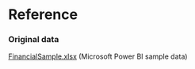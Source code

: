 # Reference

### Original data
[FinancialSample.xlsx](https://go.microsoft.com/fwlink/?LinkID=521962) (Microsoft Power BI sample data)
